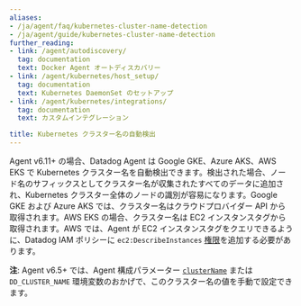 ```yaml
---
aliases:
- /ja/agent/faq/kubernetes-cluster-name-detection
- /ja/agent/guide/kubernetes-cluster-name-detection
further_reading:
- link: /agent/autodiscovery/
  tag: documentation
  text: Docker Agent オートディスカバリー
- link: /agent/kubernetes/host_setup/
  tag: documentation
  text: Kubernetes DaemonSet のセットアップ
- link: /agent/kubernetes/integrations/
  tag: documentation
  text: カスタムインテグレーション

title: Kubernetes クラスター名の自動検出
---
```


Agent v6.11+ の場合、Datadog Agent は Google GKE、Azure AKS、AWS EKS で Kubernetes クラスター名を自動検出できます。検出された場合、ノード名のサフィックスとしてクラスター名が収集されたすべてのデータに追加され、Kubernetes クラスター全体のノードの識別が容易になります。Google GKE および Azure AKS では、クラスター名はクラウドプロバイダー API から取得されます。AWS EKS の場合、クラスター名は EC2 インスタンスタグから取得されます。AWS では、Agent が EC2 インスタンスタグをクエリできるように、Datadog IAM ポリシーに `ec2:DescribeInstances` [権限][1]を追加する必要があります。

**注**: Agent v6.5+ では、Agent 構成パラメーター [`clusterName`][2] または `DD_CLUSTER_NAME` 環境変数のおかげで、このクラスター名の値を手動で設定できます。

[1]: /ja/integrations/amazon_ec2/#configuration
[2]: https://github.com/DataDog/helm-charts/blob/master/charts/datadog/values.yaml#L66
